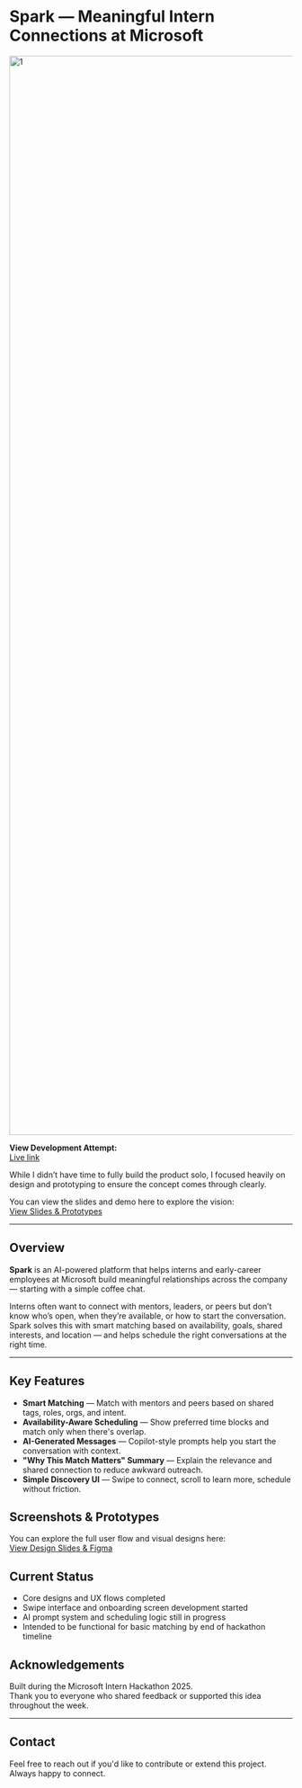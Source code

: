 # Spark — Meaningful Intern Connections at Microsoft
<img width="1920" alt="1" src="https://github.com/user-attachments/assets/437893d3-b568-486d-a9bc-e37a4caa988e" />

**View Development Attempt:**  
[Live link](https://www.figma.com/deck/nzvsApxCBjnJg8v6GLjUR5/Microsoft-spark?node-id=2038-22491&t=KmYsstV2KvomATon-1)

While I didn’t have time to fully build the product solo, I focused heavily on design and prototyping to ensure the concept comes through clearly.  

You can view the slides and demo here to explore the vision:  
[View Slides & Prototypes](https://www.figma.com/deck/nzvsApxCBjnJg8v6GLjUR5/Microsoft-spark?node-id=2038-22491&t=KmYsstV2KvomATon-1)

---

## Overview

**Spark** is an AI-powered platform that helps interns and early-career employees at Microsoft build meaningful relationships across the company — starting with a simple coffee chat.

Interns often want to connect with mentors, leaders, or peers but don’t know who’s open, when they’re available, or how to start the conversation. Spark solves this with smart matching based on availability, goals, shared interests, and location — and helps schedule the right conversations at the right time.

---

## Key Features

- **Smart Matching** — Match with mentors and peers based on shared tags, roles, orgs, and intent.
- **Availability-Aware Scheduling** — Show preferred time blocks and match only when there's overlap.
- **AI-Generated Messages** — Copilot-style prompts help you start the conversation with context.
- **"Why This Match Matters" Summary** — Explain the relevance and shared connection to reduce awkward outreach.
- **Simple Discovery UI** — Swipe to connect, scroll to learn more, schedule without friction.


## Screenshots & Prototypes

You can explore the full user flow and visual designs here:  
[View Design Slides & Figma](https://www.figma.com/deck/nzvsApxCBjnJg8v6GLjUR5/Microsoft-spark?node-id=2038-22491&t=KmYsstV2KvomATon-1)


## Current Status

- Core designs and UX flows completed
- Swipe interface and onboarding screen development started
- AI prompt system and scheduling logic still in progress
- Intended to be functional for basic matching by end of hackathon timeline


## Acknowledgements

Built during the Microsoft Intern Hackathon 2025.  
Thank you to everyone who shared feedback or supported this idea throughout the week.

---

## Contact

Feel free to reach out if you'd like to contribute or extend this project. Always happy to connect.
